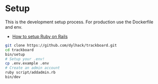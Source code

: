 # Setup

This is the development setup process. For production use the Dockerfile and env.

- [How to setup Ruby on Rails](https://gorails.com/setup/windows/11)

```sh
git clone https://github.com/dylhack/trackboard.git
cd trackboard
bin/setup
# Setup your .env!
cp .env.example .env
# Create an admin account
ruby script/addadmin.rb
bin/dev
```

